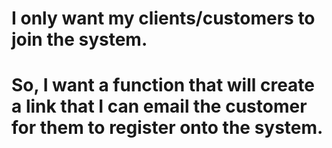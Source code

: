 # I only want my clients/customers to join the system.
# So, I want a function that will create a link that I can email the customer for them to register onto the system.



